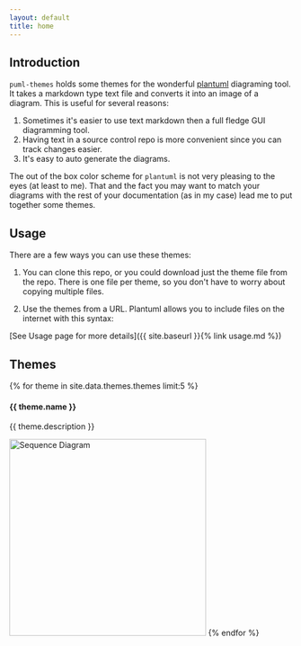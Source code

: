 ```yaml
---
layout: default
title: home
---
```


## Introduction

<code>puml-themes</code> holds some themes for the wonderful [plantuml](https://plantuml.com) diagraming tool. It takes a markdown type text file and converts it into an image of a diagram. This is useful for several reasons:
1. Sometimes it's easier to use text markdown then a full fledge GUI diagramming tool.
1. Having text in a source control repo is more convenient since you can track changes easier.
1. It's easy to auto generate the diagrams.

The out of the box color scheme for <code>plantuml</code> is not very pleasing to the eyes (at least to me). That and the fact you may want to match your diagrams with the rest of your documentation (as in my case) lead me to put together some themes.

## Usage

There are a few ways you can use these themes:
1. You can clone this repo, or you could download just the theme file from the repo. There is one file per theme, so you don't have to worry about copying multiple files.

2. Use the themes from a URL. Plantuml allows you to include files on the internet with this syntax:

[See Usage page for more details]({{ site.baseurl }}{% link usage.md %})


## Themes

{% for theme in site.data.themes.themes limit:5 %}
#### {{ theme.name }}
{{ theme.description }}

<a href="themes/{{ theme.name }}"><img src="themes/{{ theme.name }}/sequence-ex.svg" width="350" height="350" title="Sequence Diagram" alt="Sequence Diagram"></a>
{% endfor %}
